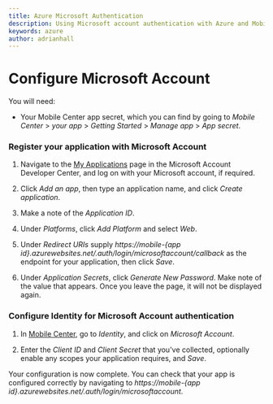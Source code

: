 ```yaml
---
title: Azure Microsoft Authentication
description: Using Microsoft account authentication with Azure and Mobile Center
keywords: azure
author: adrianhall
---
```


# Configure Microsoft Account

You will need:
* Your Mobile Center app secret, which you can find by going to _Mobile Center_ > _your app_ > _Getting Started_ > _Manage app_ > _App secret_.

### **Register your application with Microsoft Account**

1. Navigate to the [My Applications] page in the Microsoft Account Developer Center, and log on with your Microsoft account, if required.

2. Click _Add an app_, then type an application name, and click _Create application_.

3. Make a note of the _Application ID_.

4. Under _Platforms_, click _Add Platform_ and select _Web_.

5. Under _Redirect URIs_ supply _https://mobile-{app id}.azurewebsites.net/.auth/login/microsoftaccount/callback_ as the endpoint for your application, then click _Save_.

6. Under _Application Secrets_, click _Generate New Password_. Make note of the value that appears. Once you leave the page, it will not be displayed again.

### **Configure Identity for Microsoft Account authentication**

1. In [Mobile Center], go to _Identity_, and click on _Microsoft Account_.

2. Enter the _Client ID_ and _Client Secret_ that you've collected, optionally enable any scopes your application requires, and _Save_.

Your configuration is now complete. You can check that your app is configured correctly by navigating to _https://mobile-{app id}.azurewebsites.net/.auth/login/microsoftaccount_.

[Azure classic portal]: https://portal.azure.com
[My Applications]: http://go.microsoft.com/fwlink/p/?LinkId=262039
[Mobile Center]: https://mobile.azure.com/
